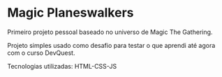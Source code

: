 # Magic Planeswalkers
Primeiro projeto pessoal baseado no universo de Magic The Gathering.

Projeto simples usado como desafio para testar o que aprendi até agora com o curso DevQuest.

Tecnologias utilizadas: HTML-CSS-JS
